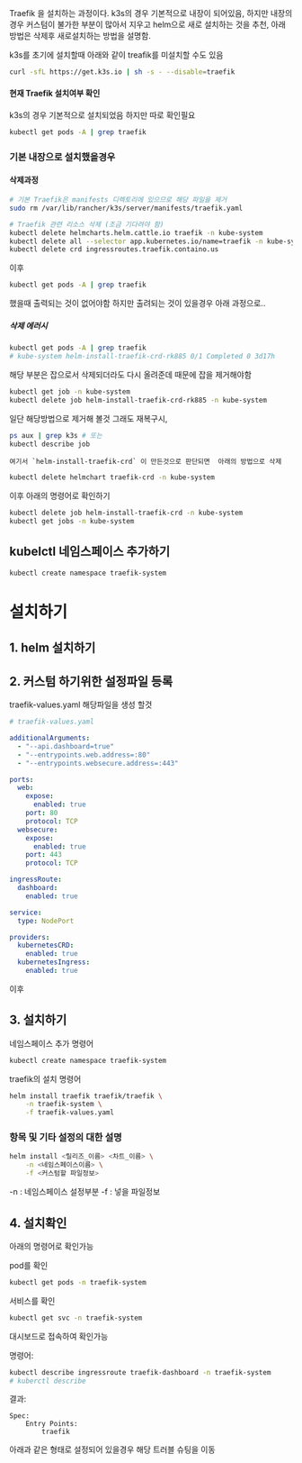 Traefik 을 설치하는 과정이다. k3s의 경우 기본적으로 내장이 되어있음, 하지만 내장의 경우 커스텀이 불가한 부분이 많아서 지우고 helm으로 새로 설치하는 것을 추천, 아래방법은 삭제후 새로설치하는 방법을 설명함.

k3s를 초기에 설치할때 아래와 같이 treafik를 미설치할 수도 있음
```bash
curl -sfL https://get.k3s.io | sh -s - --disable=traefik
```
#### 현재 Traefik 설치여부 확인
k3s의 경우 기본적으로 설치되었음 하지만 따로 확인필요
```bash
kubectl get pods -A | grep traefik
```

### 기본 내장으로 설치했을경우

#### 삭제과정
``` bash
# 기본 Traefik은 manifests 디렉토리에 있으므로 해당 파일을 제거
sudo rm /var/lib/rancher/k3s/server/manifests/traefik.yaml

# Traefik 관련 리소스 삭제 (조금 기다려야 함)
kubectl delete helmcharts.helm.cattle.io traefik -n kube-system
kubectl delete all --selector app.kubernetes.io/name=traefik -n kube-system
kubectl delete crd ingressroutes.traefik.containo.us

```

이후 
``` bash
kubectl get pods -A | grep traefik 
```
했을때 출력되는 것이 없어야함 하지만 출려되는 것이 있을경우 아래 과정으로..

##### 삭제 에러시

```bash
kubectl get pods -A | grep traefik 
# kube-system helm-install-traefik-crd-rk885 0/1 Completed 0 3d17h
```
해당 부분은 잡으로서 삭제되더라도 다시 올려준데 때문에 잡을 제거해야함

```bash
kubectl get job -n kube-system
kubectl delete job helm-install-traefik-crd-rk885 -n kube-system
```

일단 해당방법으로 제거해 볼것 그래도 재복구시,

```bash
ps aux | grep k3s # 또는
kubectl describe job
```
	여기서 `helm-install-traefik-crd` 이 만든것으로 판단되면  아래의 방법으로 삭제

 ```bash
 kubectl delete helmchart traefik-crd -n kube-system 
 ```
	
이후 아래의 명령어로 확인하기

```bash
kubectl delete job helm-install-traefik-crd -n kube-system
kubectl get jobs -n kube-system
```

## kubelctl 네임스페이스 추가하기

```bash
kubectl create namespace traefik-system
```

# 설치하기

## 1.  helm 설치하기




## 2. 커스텀 하기위한 설정파일 등록

traefik-values.yaml 해당파일을 생성 할것

``` yaml
# traefik-values.yaml

additionalArguments:
  - "--api.dashboard=true"
  - "--entrypoints.web.address=:80"
  - "--entrypoints.websecure.address=:443"

ports:
  web:
    expose:
      enabled: true
    port: 80
    protocol: TCP
  websecure:
    expose:
      enabled: true
    port: 443
    protocol: TCP

ingressRoute:
  dashboard:
    enabled: true

service:
  type: NodePort

providers:
  kubernetesCRD:
    enabled: true
  kubernetesIngress:
    enabled: true
```

이후

## 3. 설치하기 

네임스페이스 추가 명령어
``` bash
kubectl create namespace traefik-system
```

traefik의 설치 명령어

``` bash
helm install traefik traefik/traefik \
	-n traefik-system \
	-f traefik-values.yaml
```

### 항목 및 기타 설정의 대한 설명

``` bash
helm install <릴리즈_이름> <차트_이름> \
	-n <네임스페이스이름> \
	-f <커스텀할 파일정보>
```

-n : 네임스페이스 설정부분
-f : 넣을 파일정보

## 4. 설치확인

아래의 명령어로 확인가능

pod를 확인
```bash
kubectl get pods -n traefik-system
```

서비스를 확인
```bash
kubectl get svc -n traefik-system
```

대시보드로 접속하여 확인가능

명령어:
``` bash
kubectl describe ingressroute traefik-dashboard -n traefik-system
# kuberctl describe 
```
결과:
```
Spec: 
	Entry Points: 
		traefik
```
 아래과 같은 형태로 설정되어 있을경우 해당 트러블 슈팅을 이동
